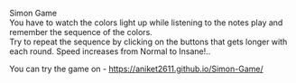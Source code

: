 Simon Game\
You have to watch the colors light up while listening to the notes play and remember the sequence of the colors.\
Try to repeat the sequence by clicking on the buttons that gets longer with each round. Speed increases from
Normal to Insane!..

You can try the game on - https://aniket2611.github.io/Simon-Game/

